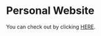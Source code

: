 # Personal Website

You can check out by clicking <a href="http://jimengai.ueuo.com/index.html" target="_blank">HERE</a>.
